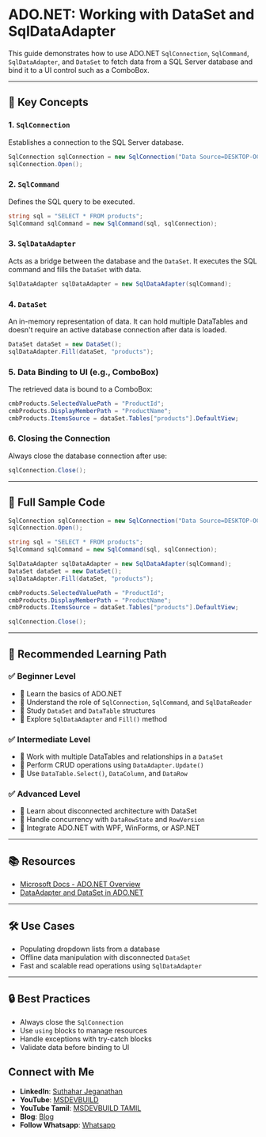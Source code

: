 
# ADO.NET: Working with DataSet and SqlDataAdapter

This guide demonstrates how to use ADO.NET `SqlConnection`, `SqlCommand`, `SqlDataAdapter`, and `DataSet` to fetch data from a SQL Server database and bind it to a UI control such as a ComboBox.

---

## 📌 Key Concepts

### 1. `SqlConnection`
Establishes a connection to the SQL Server database.

```csharp
SqlConnection sqlConnection = new SqlConnection("Data Source=DESKTOP-OCCP11M\\SQLEXPRESS;Initial Catalog=JSShopping;Integrated Security=True;Encrypt=false");
sqlConnection.Open();
````

### 2. `SqlCommand`

Defines the SQL query to be executed.

```csharp
string sql = "SELECT * FROM products";
SqlCommand sqlCommand = new SqlCommand(sql, sqlConnection);
```

### 3. `SqlDataAdapter`

Acts as a bridge between the database and the `DataSet`. It executes the SQL command and fills the `DataSet` with data.

```csharp
SqlDataAdapter sqlDataAdapter = new SqlDataAdapter(sqlCommand);
```

### 4. `DataSet`

An in-memory representation of data. It can hold multiple DataTables and doesn't require an active database connection after data is loaded.

```csharp
DataSet dataSet = new DataSet();
sqlDataAdapter.Fill(dataSet, "products");
```

### 5. Data Binding to UI (e.g., ComboBox)

The retrieved data is bound to a ComboBox:

```csharp
cmbProducts.SelectedValuePath = "ProductId";
cmbProducts.DisplayMemberPath = "ProductName";
cmbProducts.ItemsSource = dataSet.Tables["products"].DefaultView;
```

### 6. Closing the Connection

Always close the database connection after use:

```csharp
sqlConnection.Close();
```

---

## 🔁 Full Sample Code

```csharp
SqlConnection sqlConnection = new SqlConnection("Data Source=DESKTOP-OCCP11M\\SQLEXPRESS;Initial Catalog=JSShopping;Integrated Security=True;Encrypt=false");
sqlConnection.Open();

string sql = "SELECT * FROM products";
SqlCommand sqlCommand = new SqlCommand(sql, sqlConnection);

SqlDataAdapter sqlDataAdapter = new SqlDataAdapter(sqlCommand);
DataSet dataSet = new DataSet();
sqlDataAdapter.Fill(dataSet, "products");

cmbProducts.SelectedValuePath = "ProductId";
cmbProducts.DisplayMemberPath = "ProductName";
cmbProducts.ItemsSource = dataSet.Tables["products"].DefaultView;

sqlConnection.Close();
```

---

## 📘 Recommended Learning Path

### ✅ Beginner Level

* 🔹 Learn the basics of ADO.NET
* 🔹 Understand the role of `SqlConnection`, `SqlCommand`, and `SqlDataReader`
* 🔹 Study `DataSet` and `DataTable` structures
* 🔹 Explore `SqlDataAdapter` and `Fill()` method

### ✅ Intermediate Level

* 🔹 Work with multiple DataTables and relationships in a `DataSet`
* 🔹 Perform CRUD operations using `DataAdapter.Update()`
* 🔹 Use `DataTable.Select()`, `DataColumn`, and `DataRow`

### ✅ Advanced Level

* 🔹 Learn about disconnected architecture with DataSet
* 🔹 Handle concurrency with `DataRowState` and `RowVersion`
* 🔹 Integrate ADO.NET with WPF, WinForms, or ASP.NET

---

## 📚 Resources

* [Microsoft Docs - ADO.NET Overview](https://learn.microsoft.com/en-us/dotnet/framework/data/adonet/ado-net-overview)
* [DataAdapter and DataSet in ADO.NET](https://learn.microsoft.com/en-us/dotnet/framework/data/adonet/populating-a-dataset-from-a-dataadapter)

---

## 🛠️ Use Cases

* Populating dropdown lists from a database
* Offline data manipulation with disconnected `DataSet`
* Fast and scalable read operations using `SqlDataAdapter`

---

## 🔒 Best Practices

* Always close the `SqlConnection`
* Use `using` blocks to manage resources
* Handle exceptions with try-catch blocks
* Validate data before binding to UI

## Connect with Me
- **LinkedIn**: [Suthahar Jeganathan](https://www.linkedin.com/in/jssuthahar/)
- **YouTube**: [MSDEVBUILD](https://www.youtube.com/@MSDEVBUILD)
- **YouTube Tamil**: [MSDEVBUILD TAMIL](https://www.youtube.com/@MSDEVBUILDTamil)
- **Blog**: [Blog](https://www.msdevbuild.com/)
- **Follow Whatsapp**: [Whatsapp](https://www.whatsapp.com/channel/0029Va5j2rHEFeXcTlUhQB0J)
